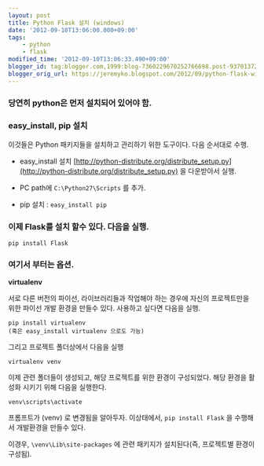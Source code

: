 ```yaml
---
layout: post
title: Python Flask 설치 (windows)
date: '2012-09-10T13:06:00.000+09:00'
tags:
    - python
    - flask
modified_time: '2012-09-10T13:06:33.490+09:00'
blogger_id: tag:blogger.com,1999:blog-7360229670252766698.post-937013726216875892
blogger_orig_url: https://jeremyko.blogspot.com/2012/09/python-flask-windows.html
---
```


### 당연히 python은 먼저 설치되어 있어야 함.

### easy_install, pip 설치

이것들은 Python 패키지들을 설치하고 관리하기 위한 도구이다. 다음 순서대로 수행.

-   easy_install 설치
    [http://python-distribute.org/distribute_setup.py](http://python-distribute.org/distribute_setup.py) 을 다운받아서 실행.

-   PC path에 `C:\Python27\Scripts` 를 추가.

-   pip 설치 : `easy_install pip`

### 이제 Flask를 설치 할수 있다. 다음을 실행.

    pip install Flask

### 여기서 부터는 옵션.

**virtualenv**

서로 다른 버전의 파이선, 라이브러리들과 작업해야 하는 경우에 자신의 프로젝트만을 위한 파이선 개발 환경을 만들수 있다. 사용하고 싶다면 다음을 실행.

    pip install virtualenv
    (혹은 easy_install virtualenv 으로도 가능)

그리고 프로젝트 폴더상에서 다음을 실행

    virtualenv venv

이제 관련 폴더들이 생성되고, 해당 프로젝트를 위한 환경이 구성되었다.
해당 환경을 활성화 시키기 위해 다음을 실행한다.

    venv\scripts\activate

프롬프트가 (venv) 로 변경됨을 알아두자. 이상태에서, `pip install Flask` 을 수행해서 개발환경을 만들수 있다.

이경우, `\venv\Lib\site-packages` 에 관련 패키지가 설치된다(즉, 프로젝트별 환경이 구성됨).
